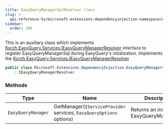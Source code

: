 ```yaml
---
title: EasyQueryManagerSqlResolver class
slug: >-
  api-reference-5x/microsoft-extensions-dependencyinjection-namespace/easyquerymanagersqlresolver-class
sidebar:
  order: 100
---
```


This is an auxiliary class which implements [Korzh.EasyQuery.Services.IEasyQueryManagerResolver](///////////////easyquery/docs/api-reference-5x/korzh-easyquery-services-namespace/ieasyquerymanagerresolver-interface) interface  to register EasyQueryManagerSql during EasyQuery's intialization.  Implements the [Korzh.EasyQuery.Services.IEasyQueryManagerResolver](///////////////easyquery/docs/api-reference-5x/korzh-easyquery-services-namespace/ieasyquerymanagerresolver-interface)
```csharp
public class Microsoft.Extensions.DependencyInjection.EasyQueryManagerSqlResolver
    : IEasyQueryManagerResolver

```

### Methods

| Type | Name | Description | 
| --- | --- | --- | 
| `EasyQueryManager` | GetManager(`IServiceProvider` services, `EasyQueryOptions` options) | Returns an instance of EasyQueryManagerSql. |

